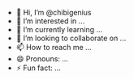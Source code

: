 - 👋 Hi, I’m @chibigenius
- 👀 I’m interested in ...
- 🌱 I’m currently learning ...
- 💞️ I’m looking to collaborate on ...
- 📫 How to reach me ...
- 😄 Pronouns: ...
- ⚡ Fun fact: ...

<!---
chibigenius/chibigenius is a ✨ special ✨ repository because its `README.md` (this file) appears on your GitHub profile.
You can click the Preview link to take a look at your changes.
--->
